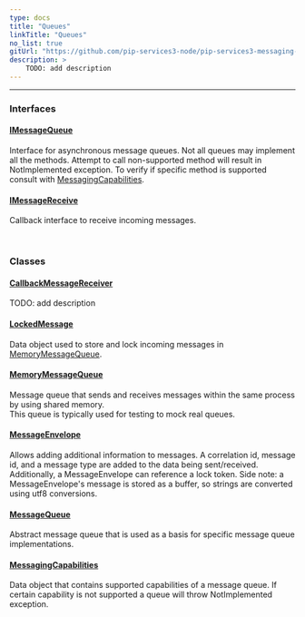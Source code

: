 ```yaml
---
type: docs
title: "Queues"
linkTitle: "Queues"
no_list: true
gitUrl: "https://github.com/pip-services3-node/pip-services3-messaging-node"
description: >
    TODO: add description
---
```

---

<div class="module-body"> 

### Interfaces

#### [IMessageQueue](imessage_queue)
Interface for asynchronous message queues.
Not all queues may implement all the methods.
Attempt to call non-supported method will result in NotImplemented exception.
To verify if specific method is supported consult with [MessagingCapabilities](messaging_capabilities).

#### [IMessageReceive](imessage_receive)
Callback interface to receive incoming messages.

<br>

### Classes

#### [CallbackMessageReceiver](callback_message_receiver)
TODO: add description

#### [LockedMessage](locked_message)
Data object used to store and lock incoming messages in [MemoryMessageQueue](memory_message_queue).

#### [MemoryMessageQueue](memory_message_queue)
Message queue that sends and receives messages within the same process by using shared memory.  
This queue is typically used for testing to mock real queues.

#### [MessageEnvelope](message_envelope)
Allows adding additional information to messages. A correlation id, message id, and a message type are added to the data being sent/received. Additionally, a MessageEnvelope can reference a lock token.
Side note: a MessageEnvelope's message is stored as a buffer, so strings are converted using utf8 conversions.

#### [MessageQueue](message_queue)
Abstract message queue that is used as a basis for specific message queue implementations.

#### [MessagingCapabilities](messaging_capabilities)
Data object that contains supported capabilities of a message queue. If certain capability is not supported a queue will 
throw NotImplemented exception.

</div>